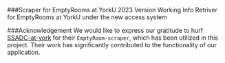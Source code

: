 ###Scraper for EmptyRooms at YorkU 2023 Version
Working Info Retriver for EmptyRooms at YorkU under the new access system

###Acknowledgement
We would like to express our gratitude to hurf [SSADC-at-york](https://github.com/SSADC-at-york) for their `EmptyRoom-scraper`, which has been utilized in this project. Their work has significantly contributed to the functionality of our application.

